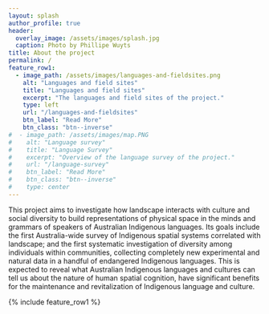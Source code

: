 ```yaml
---
layout: splash
author_profile: true
header:
  overlay_image: /assets/images/splash.jpg
  caption: Photo by Phillipe Wuyts
title: About the project
permalink: /
feature_row1:
  - image_path: /assets/images/languages-and-fieldsites.png
    alt: "Languages and field sites"
    title: "Languages and field sites"
    excerpt: "The languages and field sites of the project."
    type: left
    url: "/languages-and-fieldsites"
    btn_label: "Read More"
    btn_class: "btn--inverse"
#  - image_path: /assets/images/map.PNG
#    alt: "Language survey"
#    title: "Language Survey"
#    excerpt: "Overview of the language survey of the project."
#    url: "/language-survey"
#    btn_label: "Read More"
#    btn_class: "btn--inverse"
#    type: center
---
```


This project aims to investigate how landscape interacts with culture and social diversity to build representations of physical space in the minds and grammars of speakers of Australian Indigenous languages. Its goals include the first Australia-wide survey of Indigenous spatial systems correlated with landscape; and the first systematic investigation of diversity among individuals within communities, collecting completely new experimental and natural data in a handful of endangered Indigenous languages. This is expected to reveal what Australian Indigenous languages and cultures can tell us about the nature of human spatial cognition, have significant benefits for the maintenance and revitalization of Indigenous language and culture.

{% include feature_row1 %}
